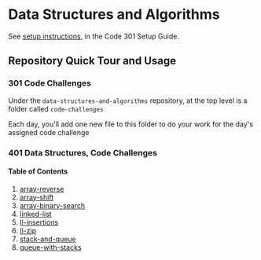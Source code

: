 # Data Structures and Algorithms

See [setup instructions](https://codefellows.github.io/setup-guide/code-301/3-code-challenges), in the Code 301 Setup Guide.

## Repository Quick Tour and Usage

### 301 Code Challenges

Under the `data-structures-and-algorithms` repository, at the top level is a folder called `code-challenges`

Each day, you'll add one new file to this folder to do your work for the day's assigned code challenge

### 401 Data Structures, Code Challenges

#### Table of Contents

1. [array-reverse](python/challenges/array_reverse)
1. [array-shift](python/challenges/array_shift)
1. [array-binary-search](python/challenges/array_binary_search)
1. [linked-list](python/linked_list)
1. [ll-insertions](python/linked_list)
1. [ll-zip](python/challenges/ll_zip)
1. [stack-and-queue](python/stack_and_queue)
1. [queue-with-stacks](python/queue_with_stacks)
